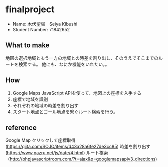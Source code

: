 # finalproject
* Name: 木伏聖陽　Seiya Kibushi
* Student Number: 71842652

## What to make
地図の選択地域ともう一方の地域との時差を割り出し、そのうえでそこまでのルートを検索する。
他にも、なにか機能をいれたい。。

## How
1. Google Maps JavaScript APIを使って、地図上の座標を入手する
2. 座標で地域を識別
3. それぞれの地域の時差を割り出す
4. スタート地点とゴール地点を繋ぐルート検索を行う。

## reference
Google Map クリックして座標取得(https://qiita.com/SOJO/items/d43a28a6fe27de3cc85)
時差を割り出す(https://www.pazru.net/js/date/4.html)
ルート検索（http://phpjavascriptroom.com/?t=ajax&p=googlemapsapiv3_directions)
